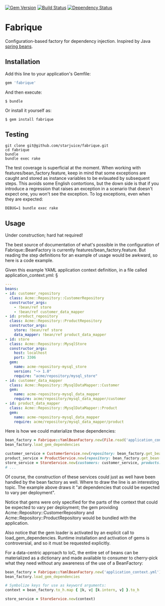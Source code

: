 [![Gem Version](https://badge.fury.io/rb/fabrique.svg)](http://badge.fury.io/rb/fabrique) [![Build Status](https://travis-ci.org/starjuice/fabrique.svg?branch=master)](https://travis-ci.org/starjuice/fabrique) [![Dependency Status](https://gemnasium.com/starjuice/fabrique.svg)](https://gemnasium.com/starjuice/fabrique)

# Fabrique

Configuration-based factory for dependency injection.
Inspired by Java [spring beans](http://docs.spring.io/spring/docs/current/spring-framework-reference/html/beans.html).

## Installation

Add this line to your application's Gemfile:

```ruby
gem 'fabrique'
```

And then execute:

    $ bundle

Or install it yourself as:

    $ gem install fabrique

## Testing

```shell
git clone git@github.com/starjuice/fabrique.git
cd fabrique
bundle
bundle exec rake
```

The test coverage is superficial at the moment. When working with features/bean_factory.feature,
keep in mind that some exceptions are caught and stored as instance variables to be evlauated by
subsequent steps. This avoids some English contortions, but the down side is that if you introduce
a regression that raises an exception in a scenario that doesn't expect one, you won't see the
exception. To log exceptions, even when they are expected:

```shell
DEBUG=1 bundle exec rake
```

## Usage

Under construction; hard hat required!

The best source of documentation of what's possible in the configuration of Fabrique::BeanFactory is currently
features/bean\_factory.feature. But reading the step definitions for an example of usage would be awkward, so
here is a code example.

Given this example YAML application context definition,
in a file called application\_context.yml:
§
```yaml
---
beans:
- id: customer_repository
  class: Acme::Repository::CustomerRepository
  constructor_args:
    - !bean/ref store
    - !bean/ref customer_data_mapper
- id: product_repository
  class: Acme::Repository::ProductRepository
  constructor_args:
    store: !bean/ref store
    data_mapper: !bean/ref product_data_mapper
- id: store
  class: Acme::Repository::MysqlStore
  constructor_args:
    host: localhost
    port: 3306
  gem:
    name: acme-repository-mysql_store
    version: "~> 1.0"
    require: "acme/repository/mysql_store"
- id: customer_data_mapper
  class: Acme::Repository::MysqlDataMapper::Customer
  gem:
    name: acme-repository-mysql_data_mapper
    require: acme/repository/mysql_data_mapper/customer
- id: product_data_mapper
  class: Acme::Repository::MysqlDataMapper::Product
  gem:
    name: acme-repository-mysql_data_mapper
    require: acme/repository/mysql_data_mapper/product
```

Here is how we could materialize these dependencies:

```ruby
bean_factory = Fabrique::YamlBeanFactory.new(File.read('application_context.yml'))
bean_factory.load_gem_dependencies

customer_service = CustomerService.new(repository: bean_factory.get_bean('customer_repository'))
product_service = ProductService.new(repository: bean_factory.get_bean('product_repository'))
store_service = StoreService.new(customers: customer_service, products: product_service)
# ...
```

Of course, the construction of these services could just as well have been handled by the
bean factory as well. Where to draw the line is an interesting topic. The example above draws it
"at dependencies that could be expected to vary per deployment".

Notice that gems were only specified for the parts of the context that could be expected to
vary per deployment; the gem providing Acme::Repository::CustomerRepository and
Acme::Repository::ProductRepository would be bundled with the application.

Also notice that the gem loader is activated by an explicit call to load\_gem\_dependencies.
Runtime installation and activation of gems is controversial, and so it must be requested
explicitly.

For a data-centric approach to IoC, the entire set of beans can be materialized as a dictionary
and made available to consumer to cherry-pick what they need without any awareness of the use
of a BeanFactory:

```ruby
bean_factory = Fabrique::YamlBeanFactory.new('application_context.yml')
bean_factory.load_gem_dependencies

# Symbolize keys for use as keyword arguments:
context = bean_factory.to_h.map { |k, v| [k.intern, v] }.to_h

store_service = StoreService.new(context)
```
